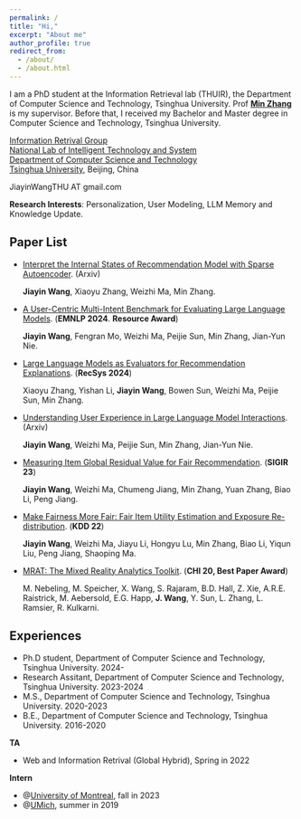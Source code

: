 ```yaml
---
permalink: /
title: "Hi,"
excerpt: "About me"
author_profile: true
redirect_from: 
  - /about/
  - /about.html
---
```


I am a PhD student at the Information Retrieval lab (THUIR), the Department of Computer Science and Technology, Tsinghua University. Prof [**Min Zhang**](http://www.thuir.cn/group/~mzhang/) is my supervisor. Before that, I received my Bachelor and Master degree in Computer Science and Technology, Tsinghua University. 

[Information Retrival Group ](http://www.thuir.cn/)  
[National Lab of Intelligent Technology and System](http://www.csai.tsinghua.edu.cn/)  
[Department of Computer Science and Technology](http://www.cs.tsinghua.edu.cn/)  
[Tsinghua University](http://www.tsinghua.edu.cn/), Beijing, China

JiayinWangTHU AT gmail.com 

**Research Interests**: Personalization, User Modeling, LLM Memory and Knowledge Update.



## Paper List

- [Interpret the Internal States of Recommendation Model with Sparse Autoencoder](https://arxiv.org/pdf/2411.06112). (Arxiv)

  **Jiayin Wang**, Xiaoyu Zhang, Weizhi Ma, Min Zhang.

- [A User-Centric Multi-Intent Benchmark for Evaluating Large Language Models](https://aclanthology.org/2024.emnlp-main.210.pdf). (**EMNLP 2024**. **Resource Award**)

  **Jiayin Wang**, Fengran Mo, Weizhi Ma, Peijie Sun, Min Zhang, Jian-Yun Nie. 

- [Large Language Models as Evaluators for Recommendation Explanations](https://dl.acm.org/doi/pdf/10.1145/3640457.3688075). (**RecSys 2024**)

  Xiaoyu Zhang, Yishan Li, **Jiayin Wang**, Bowen Sun, Weizhi Ma, Peijie Sun, Min Zhang.

- [Understanding User Experience in Large Language Model Interactions](https://arxiv.org/pdf/2401.08329). (Arxiv)

  **Jiayin Wang**, Weizhi Ma, Peijie Sun, Min Zhang, Jian-Yun Nie. 

- [Measuring Item Global Residual Value for Fair Recommendation](https://dl.acm.org/doi/pdf/10.1145/3539618.3591724). (**SIGIR 23**)

  **Jiayin Wang**, Weizhi Ma, Chumeng Jiang, Min Zhang, Yuan Zhang, Biao Li, Peng Jiang. 
  

- [Make Fairness More Fair: Fair Item Utility Estimation and Exposure Re-distribution](https://dl.acm.org/doi/pdf/10.1145/3534678.3539354). (**KDD 22**)

  **Jiayin Wang**, Weizhi Ma, Jiayu Li, Hongyu Lu, Min Zhang, Biao Li, Yiqun Liu, Peng Jiang, Shaoping Ma. 


- [MRAT: The Mixed Reality Analytics Toolkit](http://www.michael-nebeling.de/publications/chi20b.pdf). (**CHI 20, Best Paper Award**)

  M. Nebeling, M. Speicher, X. Wang, S. Rajaram, B.D. Hall, Z. Xie, A.R.E. Raistrick, M. Aebersold, E.G. Happ, **J. Wang**, Y. Sun, L. Zhang, L. Ramsier, R. Kulkarni. 


## Experiences

- Ph.D student, Department of Computer Science and Technology, Tsinghua University. 2024-
- Research Assitant, Department of Computer Science and Technology, Tsinghua University. 2023-2024
- M.S., Department of Computer Science and Technology, Tsinghua University. 2020-2023
- B.E., Department of Computer Science and Technology, Tsinghua University. 2016-2020


**TA**

- Web and Information Retrival (Global Hybrid), Spring in 2022



**Intern**

- @[University of Montreal](http://rali.iro.umontreal.ca/nie-site/jian-yun-nie-en/), fall in 2023
- @[UMich](https://www.mi2lab.com/), summer in 2019
